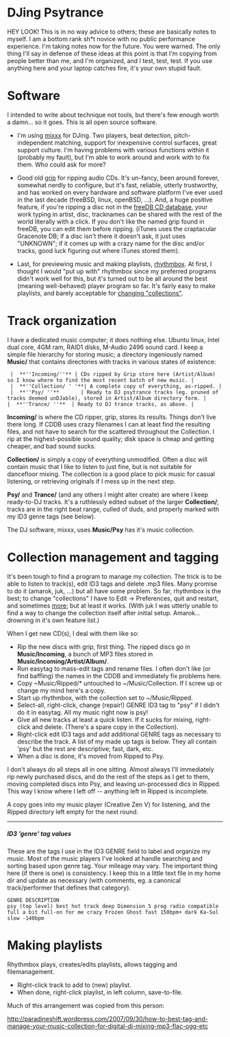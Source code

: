 # DJing Psytrance

HEY LOOK\! This is in no way advice to others; these are basically notes
to myself. I am a bottom rank sh\*t novice with no public performance
experience. I'm taking notes now for the future. You were warned. The
only thing I'll say in defense of these ideas at this point is that I'm
copying from people better than me, and I'm organized, and I test, test,
test. If you use anything here and your laptop catches fire, it's your
own stupid fault.

# Software

I intended to write about technique not tools, but there's few enough
worth a damn... so it goes. This is all open source software.

  - I'm using [mixxx](www.mixxx.org) for DJing. Two players, beat
    detection, pitch-independent matching, support for inexpensive
    control surfaces, great support culture. I'm having problems with
    various functions within it (probably my fault), but I'm able to
    work around and work with to fix them. Who could ask for more?

<!-- end list -->

  - Good old [grip](http://nostatic.org/grip) for ripping audio CDs.
    It's un-fancy, been around forever, somewhat nerdly to configure,
    but it's fast, reliable, utterly trustworthy, and has worked on
    every hardware and software platform I've ever used in the last
    decade (freeBSD, linux, openBSD, ...). And, a huge positive feature,
    if you're ripping a disc not in the [freeDB CD
    database](http://www.freedb.org), your work typing in artist, disc,
    tracknames can be shared with the rest of the world literally with a
    click. If you don't like the named grip found in freeDB, you can
    edit them before ripping. (iTunes uses the craptacular Gracenote DB;
    if a disc isn't there it doesn't ask, it just uses "UNKNOWN"; if it
    comes up with a crazy name for the disc and/or tracks, good luck
    figuring out where iTunes stored them).

<!-- end list -->

  - Last, for previewing music and making playlists,
    [rhythmbox](rhythmbox). At first, I thought I would "put up with"
    rhythmbox since my preferred programs didn't work well for this, but
    it's turned out to be all around the best (meaning well-behaved)
    player program so far. It's fairly easy to make playlists, and
    barely acceptable for [changing
    "collections"](rhythmbox%20annoyance). 

# Track organization

I have a dedicated music computer; it does nothing else. Ubuntu linux,
Intel dual core, 4GM ram, RAID1 disks, M-Audio 2496 sound card. I keep a
simple file hierarchy for storing music; a directory ingeniously named
**Music/** that contains directories with tracks in various states of
existence:

``` 
 |  **''Incoming/''** | CDs ripped by Grip store here (Artist/Album) so I know where to find the most recent batch of new music. |
 |  **''Collection/ ' '**| A complete copy of everything, as-ripped. |
 |  **''Psy/ ''**       | Ready to DJ psytrance tracks (eg. pruned of tracks deemed unDJable), stored in Artist/Album directory form. |
|  **''Trance/ ''**  | Ready to DJ trance tracks, as above. |
```

**Incoming/** is where the CD ripper, grip, stores its results. Things
don't live there long. If CDDB uses crazy filenames I can at least find
the resulting files, and not have to search for the scattered throughout
the Collection. I rip at the highest-possible sound quality; disk space
is cheap and getting cheaper, and bad sound sucks.

**Collection/** is simply a copy of everything unmodified. Often a disc
will contain music that I like to listen to just fine, but is not
suitable for dancefloor mixing. The collection is a good place to pick
music for casual listening, or retrieving originals if I mess up in the
next step.

**Psy/** and **Trance/** (and any others I might alter create) are where
I keep ready-to-DJ tracks. It's a ruthlessly edited subset of the larger
**Collection/**; tracks are in the right beat range, culled of duds, and
properly marked with my ID3 genre tags (see below).

The DJ software, mixxx, uses **Music/Psy** has it's music collection.

# Collection management and tagging

It's been tough to find a program to manage my collection. The trick is
to be able to listen to track(s), edit ID3 tags and delete .mp3 files.
Many promise to do it (amarok, juk, ...) but all have some problem. So
far, rhythmbox is the best; to change "collections" I have to Edit -\>
Preferences, quit and restart, and sometimes
[more](rhythmbox%20annoyance); but at least it works. (With juk I was
utterly unable to find a way to change the collection itself after
initial setup. Amarok... drowning in it's own feature list.)

When I get new CD(s), I deal with them like so:

  - Rip the new discs with grip, first thing. The ripped discs go in
    **Music/Incoming**, a bunch of MP3 files stored in
    **Music/Incoming/Artist/Album/**.
  - Run easytag to mass-edit tags and rename files. I often don't like
    (or find baffling) the names in the CDDB and immediately fix
    problems here.
  - Copy \~Music/Ripped/\* untouched to \~/Music/Collection. If I screw
    up or change my mind here's a copy. 
  - Start up rhythmbox, with the collection set to \~/Music/Ripped.
  - Select-all, right-click, change (repair\!) GENRE ID3 tag to "psy" if
    I didn't do it in easytag. All my music right now is psy\!
  - Give all new tracks at least a quick listen. If it sucks for mixing,
    right-click and delete. (There's a spare copy in the Collection).
  - Right-click edit ID3 tags and add additional GENRE tags as necessary
    to describe the track. A list of my made up tags is below. They all
    contain 'psy' but the rest are descriptive; fast, dark, etc.
  - When a disc is done, it's moved from Ripped to Psy.

I don't always do all steps all in one sitting. Almost always I'll
immediately rip newly purchased discs, and do the rest of the steps as I
get to them, moving completed discs into Psy, and leaving un-processed
dics in Ripped. This way I know where I left off -- anything left in
Ripped is incomplete.

A copy goes into my music player (Creative Zen V) for listening, and the
Ripped directory left empty for the next round.

-----

##### ID3 'genre' tag values

These are the tags I use in the ID3 GENRE field to label and organize my
music. Most of the music players I've looked at handle searching and
sorting based upon genre tag. Your mileage may vary. The important thing
here (if there is one) is consistency. I keep this in a little text file
in my home dir and update as necessary (with comments, eg. a canonical
track/performer that defines that category).

`GENRE DESCRIPTION`  
`psy (top level) best hot track deep Dimension 5 prog radio compatible
full a bit full-on for me crazy Frozen Ghost fast 150bpm+ dark Ka-Sol
slow -140bpm`  

# Making playlists

Rhythmbox plays, creates/edits playlists, allows tagging and
filemanagement.

  - Right-click track to add to (new) playlist.
  - When done, right-click playlist, in left column, save-to-file.

Much of this arrangement was copied from this person:

<http://paradineshift.wordpress.com/2007/09/30/how-to-best-tag-and-manage-your-music-collection-for-digital-dj-mixing-mp3-flac-ogg-etc>
